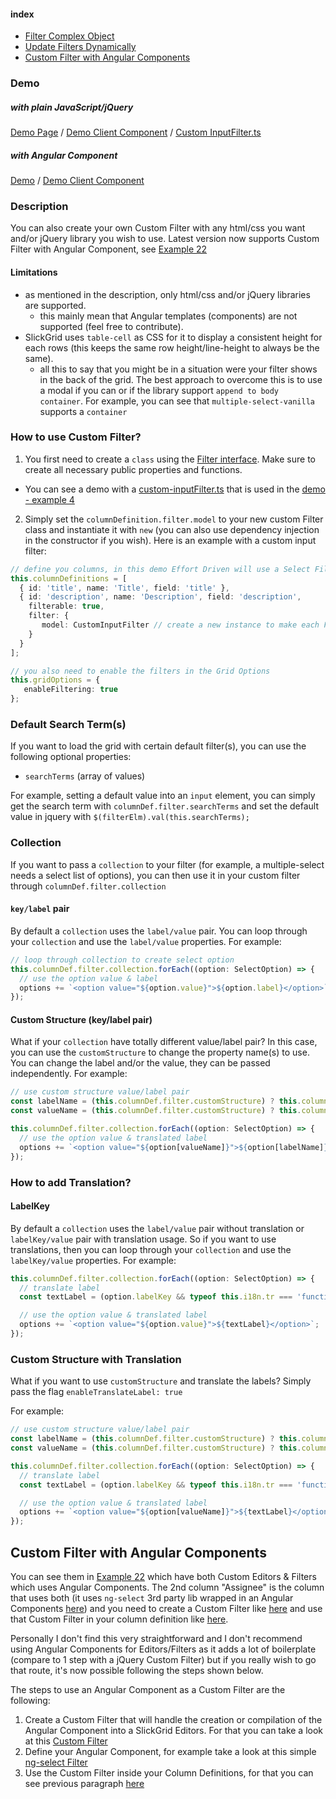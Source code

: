 #### index
- [Filter Complex Object](input-filter.md#filter-complex-object)
- [Update Filters Dynamically](input-filter.md#update-filters-dynamically)
- [Custom Filter with Angular Components](#custom-filter-with-angular-components)

### Demo
##### with plain JavaScript/jQuery
[Demo Page](https://ghiscoding.github.io/Angular-Slickgrid/#/clientside) / [Demo Client Component](https://github.com/ghiscoding/slickgrid-universal/blob/master/frameworks/angular-slickgrid/src/demos/examples/grid-clientside.component.ts) / [Custom InputFilter.ts](https://github.com/ghiscoding/slickgrid-universal/blob/master/frameworks/angular-slickgrid/src/demos/examples/custom-inputFilter.ts)

##### with Angular Component
[Demo](https://ghiscoding.github.io/Angular-Slickgrid/#/angular-components) / [Demo Client Component](https://github.com/ghiscoding/slickgrid-universal/blob/master/frameworks/angular-slickgrid/src/demos/examples/grid-angular.component.ts)

### Description
You can also create your own Custom Filter with any html/css you want and/or jQuery library you wish to use. Latest version now supports Custom Filter with Angular Component, see [Example 22](https://ghiscoding.github.io/Angular-Slickgrid/#/angular-components)

#### Limitations
- as mentioned in the description, only html/css and/or jQuery libraries are supported.
  - this mainly mean that Angular templates (components) are not supported (feel free to contribute).
- SlickGrid uses `table-cell` as CSS for it to display a consistent height for each rows (this keeps the same row height/line-height to always be the same).
  - all this to say that you might be in a situation were your filter shows in the back of the grid. The best approach to overcome this is to use a modal if you can or if the library support `append to body container`. For example, you can see that `multiple-select-vanilla` supports a `container`

### How to use Custom Filter?
1. You first need to create a `class` using the [Filter interface](https://github.com/ghiscoding/slickgrid-universal/blob/master/packages/common/src/interfaces/filter.interface.ts). Make sure to create all necessary public properties and functions.
 - You can see a demo with a [custom-inputFilter.ts](https://github.com/ghiscoding/slickgrid-universal/blob/master/frameworks/angular-slickgrid/src/demos/examples/custom-inputFilter.ts) that is used in the [demo - example 4](https://ghiscoding.github.io/Angular-Slickgrid/#/clientside)
2. Simply set the `columnDefinition.filter.model` to your new custom Filter class and instantiate it with `new` (you can also use dependency injection in the constructor if you wish). Here is an example with a custom input filter:
```typescript
// define you columns, in this demo Effort Driven will use a Select Filter
this.columnDefinitions = [
  { id: 'title', name: 'Title', field: 'title' },
  { id: 'description', name: 'Description', field: 'description',
    filterable: true,
    filter: {
       model: CustomInputFilter // create a new instance to make each Filter independent from each other
    }
  }
];

// you also need to enable the filters in the Grid Options
this.gridOptions = {
   enableFiltering: true
};
```

### Default Search Term(s)
If you want to load the grid with certain default filter(s), you can use the following optional properties:
- `searchTerms` (array of values)

For example, setting a default value into an `input` element, you can simply get the search term with `columnDef.filter.searchTerms` and set the default value in jquery with `$(filterElm).val(this.searchTerms);`

### Collection
If you want to pass a `collection` to your filter (for example, a multiple-select needs a select list of options), you can then use it in your custom filter through `columnDef.filter.collection`

#### `key/label` pair
By default a `collection` uses the `label/value` pair. You can loop through your `collection` and use the `label/value` properties. For example:
```typescript
// loop through collection to create select option
this.columnDef.filter.collection.forEach((option: SelectOption) => {
  // use the option value & label
  options += `<option value="${option.value}">${option.label}</option>`;
});
```

#### Custom Structure (key/label pair)
What if your `collection` have totally different value/label pair? In this case, you can use the `customStructure` to change the property name(s) to use. You can change the label and/or the value, they can be passed independently.
For example:
```typescript
// use custom structure value/label pair
const labelName = (this.columnDef.filter.customStructure) ? this.columnDef.filter.customStructure.label : 'label';
const valueName = (this.columnDef.filter.customStructure) ? this.columnDef.filter.customStructure.value : 'value';

this.columnDef.filter.collection.forEach((option: SelectOption) => {
  // use the option value & translated label
  options += `<option value="${option[valueName]}">${option[labelName]}</option>`;
});
```

### How to add Translation?

#### LabelKey
By default a `collection` uses the `label/value` pair without translation or `labelKey/value` pair with translation usage. So if you want to use translations, then you can loop through your `collection` and use the `labelKey/value` properties. For example:
```typescript
this.columnDef.filter.collection.forEach((option: SelectOption) => {
  // translate label
  const textLabel = (option.labelKey && typeof this.i18n.tr === 'function') ? this.i18n.tr(option.labelKey || ' ') : option.labelKey;

  // use the option value & translated label
  options += `<option value="${option.value}">${textLabel}</option>`;
});
```

### Custom Structure with Translation
What if you want to use `customStructure` and translate the labels? Simply pass the flag `enableTranslateLabel: true`

For example:
```typescript
// use custom structure value/label pair
const labelName = (this.columnDef.filter.customStructure) ? this.columnDef.filter.customStructure.label : 'label';
const valueName = (this.columnDef.filter.customStructure) ? this.columnDef.filter.customStructure.value : 'value';

this.columnDef.filter.collection.forEach((option: SelectOption) => {
  // translate label
  const textLabel = (option.labelKey && typeof this.i18n.tr === 'function') ? this.i18n.tr(option[labelName] || ' ') : option[labelName];

  // use the option value & translated label
  options += `<option value="${option[valueName]}">${textLabel}</option>`;
});
```

## Custom Filter with Angular Components
You can see them in [Example 22](https://ghiscoding.github.io/Angular-Slickgrid/#/angular-components) which have both Custom Editors & Filters which uses Angular Components. The 2nd column "Assignee" is the column that uses both (it uses `ng-select` 3rd party lib wrapped in an Angular Components [here](https://github.com/ghiscoding/slickgrid-universal/blob/master/frameworks/angular-slickgrid/src/demos/examples/filter-ng-select.component.ts)) and you need to create a Custom Filter like [here](https://github.com/ghiscoding/slickgrid-universal/blob/master/frameworks/angular-slickgrid/src/demos/examples/custom-angularComponentFilter.ts) and use that Custom Filter in your column definition like [here](https://github.com/ghiscoding/slickgrid-universal/blob/master/frameworks/angular-slickgrid/src/demos/examples/grid-angular.component.ts#L109).

Personally I don't find this very straightforward and I don't recommend using Angular Components for Editors/Filters as it adds a lot of boilerplate (compare to 1 step with a jQuery Custom Filter) but if you really wish to go that route, it's now possible following the steps shown below.

The steps to use an Angular Component as a Custom Filter are the following:
1. Create a Custom Filter that will handle the creation or compilation of the Angular Component into a SlickGrid Editors. For that you can take a look at this [Custom Filter](https://github.com/ghiscoding/slickgrid-universal/blob/master/frameworks/angular-slickgrid/src/demos/examples/custom-angularComponentFilter.ts)
2. Define your Angular Component, for example take a look at this simple [ng-select Filter](https://github.com/ghiscoding/slickgrid-universal/blob/master/frameworks/angular-slickgrid/src/demos/examples/filter-ng-select.component.ts)
3. Use the Custom Filter inside your Column Definitions, for that you can see previous paragraph [here](#how-to-use-custom-filter)